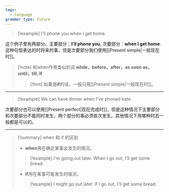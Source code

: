 ```yaml
---
tags:
  - language
grammer_type: future
---
```

> [!example]
> I'll phone you when I get home.

这个例子里有两部分。主要部分：**I'll phone you**, 次要部分：**when I get home**. 这种句型表达的时将来的事，但是次要部分我们使用[[Present simple|一般现在时]]。

> [!note] 和when作用类似的词
> **while，before，after，as soon as，until，till, if**
> > [!hint]
> > 如果是**if**的话，一般只用[[Present simple|一般现在时]]。

---

> [!example]
> We can have dinner when I've phoned kate.

次要部分也可以使用[[Present perfect|现在完成时]]，但是这种情况下主要部分和次要部分不能同时发生，两个部分的事必须依次发生。其他情况下用哪种时态一般都是可以的。

---

> [!summary] when 和 if 的区别
> - **when**用在确定某事会发生的情况。
> > [!example]
> > I'm going out later. When I go out, I'll get some bread.
> - **if**用在某事可能发生的情况。
> > [!example]
> > I might go out later. If I go out, I'll get some bread.